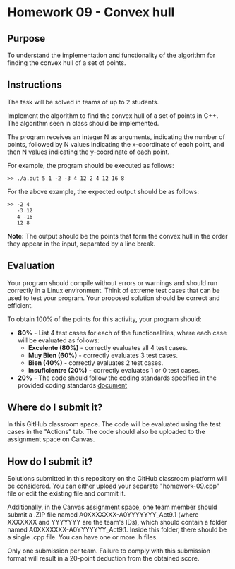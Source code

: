 # Homework 09 - Convex hull

## Purpose
To understand the implementation and functionality of the algorithm for finding the convex hull of a set of points.

## Instructions
The task will be solved in teams of up to 2 students.

Implement the algorithm to find the convex hull of a set of points in C++. The algorithm seen in class should be implemented.

The program receives an integer N as arguments, indicating the number of points, followed by N values indicating the x-coordinate of each point, and then N values indicating the y-coordinate of each point.

For example, the program should be executed as follows:
```
>> ./a.out 5 1 -2 -3 4 12 2 4 12 16 8
```

For the above example, the expected output should be as follows:

```
>> -2 4
   -3 12
   4 -16
   12 8
```
**Note:**
The output should be the points that form the convex hull in the order they appear in the input, separated by a line break.

## Evaluation
Your program should compile without errors or warnings and should run correctly in a Linux environment. Think of extreme test cases that can be used to test your program. Your proposed solution should be correct and efficient.

To obtain 100% of the points for this activity, your program should:

- **80%** - List 4 test cases for each of the functionalities, where each case will be evaluated as follows:
  - **Excelente (80%)** - correctly evaluates all 4 test cases.
  - **Muy Bien (60%)** - correctly evaluates 3 test cases.
  - **Bien (40%)** - correctly evaluates 2 test cases.
  - **Insuficientre (20%)** - correctly evaluates 1 or 0 test cases.
- **20%** - The code should follow the coding standards specified in the provided coding standards [document](https://experiencia21.tec.mx/courses/173572/files/52881961?wrap=1)

## Where do I submit it?
In this GitHub classroom space. The code will be evaluated using the test cases in the "Actions" tab. The code should also be uploaded to the assignment space on Canvas.

## How do I submit it?
Solutions submitted in this repository on the GitHub classroom platform will be considered. You can either upload your separate "homework-09.cpp" file or edit the existing file and commit it.

Additionally, in the Canvas assignment space, one team member should submit a .ZIP file named A0XXXXXXX-A0YYYYYYY_Act9.1 (where XXXXXXX and YYYYYYY are the team's IDs), which should contain a folder named A0XXXXXXX-A0YYYYYYY_Act9.1. Inside this folder, there should be a single .cpp file. You can have one or more .h files.

Only one submission per team. Failure to comply with this submission format will result in a 20-point deduction from the obtained score.

